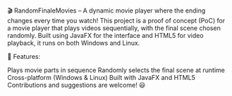 🎬 RandomFinaleMovies – A dynamic movie player where the ending changes every time you watch! This project is a proof of concept (PoC) for a movie player that plays videos sequentially, with the final scene chosen randomly. Built using JavaFX for the interface and HTML5 for video playback, it runs on both Windows and Linux.

🚀 Features:

Plays movie parts in sequence
Randomly selects the final scene at runtime
Cross-platform (Windows & Linux)
Built with JavaFX and HTML5
Contributions and suggestions are welcome! 😃
